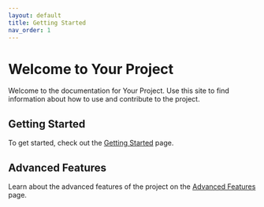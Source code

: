 ```yaml
---
layout: default
title: Getting Started
nav_order: 1
---
```


# Welcome to Your Project

Welcome to the documentation for Your Project. Use this site to find information about how to use and contribute to the project.

## Getting Started

To get started, check out the [Getting Started](getting-started.md) page.

## Advanced Features

Learn about the advanced features of the project on the [Advanced Features](advanced-features.md) page.
